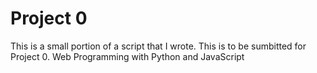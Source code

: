 # Project 0
This is a small portion of a script that I wrote. This is to be sumbitted for Project 0.
Web Programming with Python and JavaScript
